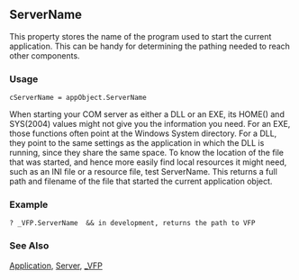 ## ServerName

This property stores the name of the program used to start the current application. This can be handy for determining the pathing needed to reach other components.

### Usage

```foxpro
cServerName = appObject.ServerName
```

When starting your COM server as either a DLL or an EXE, its HOME() and SYS(2004) values might not give you the information you need. For an EXE, those functions often point at the Windows System directory. For a DLL, they point to the same settings as the application in which the DLL is running, since they share the same space. To know the location of the file that was started, and hence more easily find local resources it might need, such as an INI file or a resource file, test ServerName. This returns a full path and filename of the file that started the current application object.

### Example

```foxpro
? _VFP.ServerName  && in development, returns the path to VFP
```
### See Also

[Application](s4g683.md), [Server](s4g756.md), [_VFP](s4g683.md)